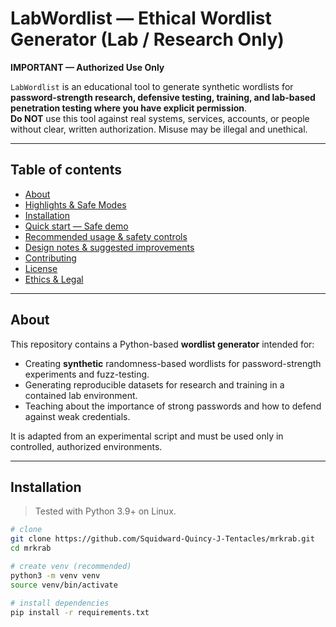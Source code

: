 # LabWordlist — Ethical Wordlist Generator (Lab / Research Only)

**IMPORTANT — Authorized Use Only**

`LabWordlist` is an educational tool to generate synthetic wordlists for **password-strength research, defensive testing, training, and lab-based penetration testing where you have explicit permission**.  
**Do NOT** use this tool against real systems, services, accounts, or people without clear, written authorization. Misuse may be illegal and unethical.

---

## Table of contents

- [About](#about)  
- [Highlights & Safe Modes](#highlights--safe-modes)  
- [Installation](#installation)  
- [Quick start — Safe demo](#quick-start---safe-demo)  
- [Recommended usage & safety controls](#recommended-usage--safety-controls)  
- [Design notes & suggested improvements](#design-notes--suggested-improvements)  
- [Contributing](#contributing)  
- [License](#license)  
- [Ethics & Legal](#ethics--legal)

---

## About

This repository contains a Python-based **wordlist generator** intended for:

- Creating **synthetic** randomness-based wordlists for password-strength experiments and fuzz-testing.
- Generating reproducible datasets for research and training in a contained lab environment.
- Teaching about the importance of strong passwords and how to defend against weak credentials.

It is adapted from an experimental script and must be used only in controlled, authorized environments.

---


## Installation

> Tested with Python 3.9+ on Linux.

```bash
# clone
git clone https://github.com/Squidward-Quincy-J-Tentacles/mrkrab.git
cd mrkrab

# create venv (recommended)
python3 -m venv venv
source venv/bin/activate

# install dependencies
pip install -r requirements.txt
